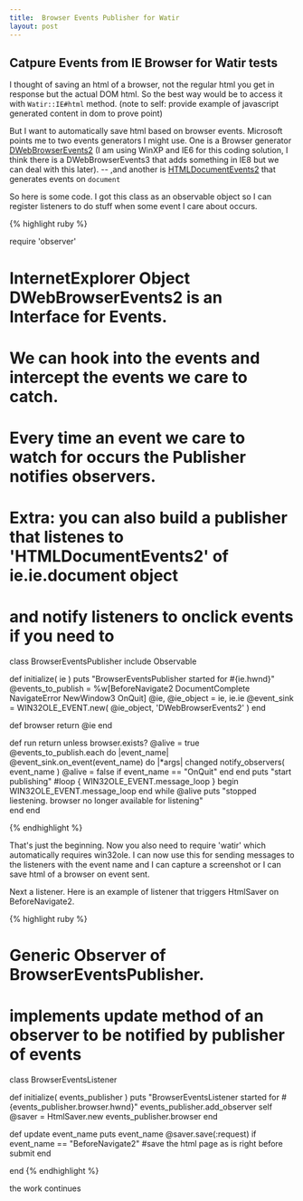 ```yaml
--- 
title:  Browser Events Publisher for Watir
layout: post
---
```


## Catpure Events from IE Browser for Watir tests

I thought of saving an html of a browser, not the regular html you get in response but the actual DOM html. 
So the best way would be to access it with `Watir::IE#html` method. (note to self: provide example of javascript generated content in dom to prove point)

But I want to automatically save html based on browser events. Microsoft points me to two events generators I might use. One is a Browser generator
[DWebBrowserEvents2](http://msdn.microsoft.com/en-us/library/aa768283(VS.85).aspx) (I am using WinXP and IE6 for this coding solution,
I think there is a DWebBrowserEvents3 that adds something in IE8 but we can deal with this later). -- ,and another is
[HTMLDocumentEvents2](http://msdn.microsoft.com/en-us/library/aa769764.aspx) that generates events on `document`

So here is some code. I got this class as an observable object so I can register listeners to do stuff when some event I care about occurs. 

{% highlight ruby %}

require 'observer'
 
# InternetExplorer Object DWebBrowserEvents2 is an Interface for Events.
# We can hook into the events and intercept the events we care to catch.
# Every time an event we care to watch for occurs the Publisher notifies observers.
# Extra: you can also build a publisher that listenes to 'HTMLDocumentEvents2' of ie.ie.document object
# and notify listeners to onclick events if you need to
class BrowserEventsPublisher
  include Observable
  
  def initialize( ie )
    puts "BrowserEventsPublisher started for #{ie.hwnd}"
    @events_to_publish = %w[BeforeNavigate2 DocumentComplete NavigateError NewWindow3 OnQuit]
    @ie, @ie_object = ie, ie.ie
    @event_sink = WIN32OLE_EVENT.new( @ie_object, 'DWebBrowserEvents2' )
  end
  
  def browser
    return @ie
  end

  def run
    return unless browser.exists?
    @alive = true
    @events_to_publish.each do |event_name|
      @event_sink.on_event(event_name) do |*args|
        changed
        notify_observers( event_name )
        @alive = false if event_name == "OnQuit" 
      end
    end
    puts "start publishing"
    #loop { WIN32OLE_EVENT.message_loop }
    begin 
      WIN32OLE_EVENT.message_loop
    end while @alive
    puts "stopped liestening. browser no longer available for listening"  
  end
end

{% endhighlight %}

That's just the beginning. Now you also need to require 'watir' which automatically requires win32ole. 
I can now use this for sending messages to the listeners with the event name and I can capture a screenshot or I can save html of  a browser on event sent. 

Next a listener. Here is an example of listener that triggers HtmlSaver on BeforeNavigate2.

{% highlight ruby %}
# Generic Observer of BrowserEventsPublisher.
# implements update method of an observer to be notified by publisher of events
class BrowserEventsListener
  
  def initialize( events_publisher )
    puts "BrowserEventsListener started for #{events_publisher.browser.hwnd}"
    events_publisher.add_observer self
    @saver = HtmlSaver.new events_publisher.browser
  end

  def update event_name
    puts event_name
    @saver.save(:request) if event_name == "BeforeNavigate2" #save the html page as is right before submit
  end
  
end
{% endhighlight %}

the work continues


